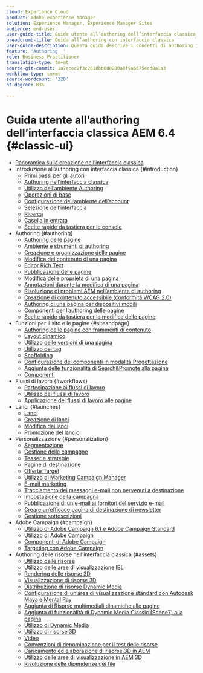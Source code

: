 ```yaml
---
cloud: Experience Cloud
product: adobe experience manager
solution: Experience Manager, Experience Manager Sites
audience: end-user
user-guide-title: Guida utente all’authoring dell’interfaccia classica AEM 6.4
breadcrumb-title: Guida all’authoring con interfaccia classica
user-guide-description: Questa guida descrive i concetti di authoring in AEM nell’interfaccia utente classica.
feature: 'Authoring  '
role: Business Practitioner
translation-type: tm+mt
source-git-commit: 1a7ecec2f3c2618bb6d0280a8f9a66754cd8a1a3
workflow-type: tm+mt
source-wordcount: '320'
ht-degree: 83%

---
```



# Guida utente all’authoring dell’interfaccia classica AEM 6.4 {#classic-ui}

+ [Panoramica sulla creazione nell’interfaccia classica](home.md)
+ Introduzione all’authoring con interfaccia classica {#introduction}
   + [Primi passi per gli autori](classic-page-author-first-steps.md)
   + [Authoring nell’interfaccia classica](classicui.md)
   + [Utilizzo dell’ambiente Authoring](author-env.md)
   + [Operazioni di base](author-env-basic-handling.md)
   + [Configurazione dell’ambiente dell’account](author-env-user-props.md)
   + [Selezione dell’interfaccia](author-env-select-ui.md)
   + [Ricerca](author-env-search.md)
   + [Casella in entrata](author-env-inbox.md)
   + [Scelte rapide da tastiera per le console](author-env-keyboard-shortcuts.md)
+ Authoring {#authoring}
   + [Authoring delle pagine](classic-page-author.md)
   + [Ambiente e strumenti di authoring](classic-page-author-env-tools.md)
   + [Creazione e organizzazione delle pagine](classic-page-author-manage-pages.md)
   + [Modifica del contenuto di una pagina](classic-page-author-edit-content.md)
   + [Editor Rich Text](classic-page-author-rich-text-editor.md)
   + [Pubblicazione delle pagine](classic-page-author-publish-pages.md)
   + [Modifica delle proprietà di una pagina](classic-page-author-edit-page-properties.md)
   + [Annotazioni durante la modifica di una pagina](classic-page-author-annotations.md)
   + [Risoluzione di problemi AEM nell’ambiente di authoring ](classic-page-author-troubleshooting.md)
   + [Creazione di contenuto accessibile (conformità WCAG 2.0)](classic-page-author-accessible-content.md)
   + [Authoring di una pagina per dispositivi mobili ](classic-feature-mobile.md)
   + [Componenti per l’authoring delle pagine](classic-page-author-edit-mode.md)
   + [Scelte rapide da tastiera per la modifica delle pagine](classic-page-author-keyboard-shortcuts.md)
+ Funzioni per il sito e le pagine {#siteandpage}
   + [Authoring delle pagine con frammenti di contenuto](classic-page-author-content-fragments.md)
   + [Layout dinamico](classic-page-author-responsive-layout.md)
   + [Utilizzo delle versioni di una pagina  ](classic-page-author-work-with-versions.md)
   + [Utilizzo dei tag](classic-feature-tags.md)
   + [Scaffolding](classic-feature-scaffolding.md)
   + [Configurazione dei componenti in modalità Progettazione](classic-page-author-design-mode.md)
   + [Aggiunta delle funzionalità di Search&amp;Promote alla pagina](classic-feature-search-promote.md)
   + [Componenti](classic-page-author-default-components.md)
+ Flussi di lavoro {#workflows}
   + [Partecipazione ai flussi di lavoro](classic-workflows-participating.md)
   + [Utilizzo dei flussi di lavoro](classic-workflows.md)
   + [Applicazione dei flussi di lavoro alle pagine](classic-workflows-applying.md)
+ Lanci {#launches}
   + [Lanci](classic-launches.md)
   + [Creazione di lanci](classic-launches-creating.md)
   + [Modifica dei lanci](classic-launches-editing.md)
   + [Promozione del lancio](classic-launches-promoting.md)
+ Personalizzazione {#personalization}
   + [Segmentazione](classic-personalization-campaigns-segmentation.md)
   + [Gestione delle campagne](classic-personalization-campaigns.md)
   + [Teaser e strategie](classic-personalization-campaigns-teasers-strategy.md)
   + [Pagine di destinazione](classic-personalization-campaigns-landingpage.md)
   + [Offerte Target](classic-personalization-campaigns-target-offers.md)
   + [Utilizzo di Marketing Campaign Manager](classic-personalization-campaigns-mktg-manager.md)
   + [E-mail marketing](classic-personalization-campaigns-email.md)
   + [Tracciamento dei messaggi e-mail non pervenuti a destinazione](classic-personalization-campaigns-email-tracking-bounces.md)
   + [Impostazione della campagna](classic-personalization-campaigns-setting-up-your.md)
   + [Pubblicazione di un&#39;e-mail ai fornitori del servizio e-mail](classic-personalization-campaigns-email-newsletters.md)
   + [Creare un’efficace pagina di destinazione di newsletter](classic-personalization-campaigns-email-landingpage.md)
   + [Gestione sottoscrizioni](classic-personalization-campaigns-email-subscriptions.md)
+ Adobe Campaign {#campaign}
   + [Utilizzo di Adobe Campaign 6.1 e Adobe Campaign Standard](classic-personalization-ac-campaign.md)
   + [Utilizzo di Adobe Campaign](classic-personalization-ac.md)
   + [Componenti di Adobe Campaign](classic-personalization-ac-components.md)
   + [Targeting con Adobe Campaign](classic-personalization-ac-target.md)
+ Authoring delle risorse nell’interfaccia classica {#assets}
   + [Utilizzo delle risorse](classicui-assets.md)
   + [Utilizzo delle aree di visualizzazione IBL](classicui-stages-aem3d-ibl.md)
   + [Rendering delle risorse 3D](classicui-rendering-3d.md)
   + [Visualizzazione di risorse 3D](classicui-view-3d-assets.md)
   + [Distribuzione di risorse Dynamic Media](dynamic-media-assets-delivering.md)
   + [Configurazione di un’area di visualizzazione standard con Autodesk Maya e Mental Ray](classicui-stages-aem3d-ad-mr.md)
   + [Aggiunta di Risorse multimediali dinamiche alle pagine](dynamic-media-assets-adding-to-page.md)
   + [Aggiunta di funzionalità di Dynamic Media Classic (Scene7) alla pagina](manage-assets-classic-s7.md)
   + [Utilizzo di Dynamic Media](dynamic-media-assets.md)
   + [Utilizzo di risorse 3D](classicui-3dassets.md)
   + [Video](manage-assets-classic-s7-video.md)
   + [Convenzioni di denominazione per il test delle risorse](asset-naming-conventions.md)
   + [Caricamento ed elaborazione di risorse 3D in AEM](classicui-upload-proc-3d.md)
   + [Utilizzo delle aree di visualizzazione in AEM 3D](classicui-stages-aem3d.md)
   + [Risoluzione delle dipendenze dei file](classicui-upload-proc-3d-resolve-dependencies.md)
